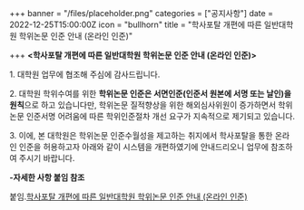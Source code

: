+++
banner = "/files/placeholder.png"
categories = ["공지사항"]
date = 2022-12-25T15:00:00Z
icon = "bullhorn"
title = "학사포탈 개편에 따른 일반대학원 학위논문 인준 안내 (온라인 인준)"

+++
**<학사포탈 개편에 따른 일반대학원 학위논문 인준 안내 (온라인 인준)>**

1\. 대학원 업무에 협조해 주심에 감사드립니다.

2\. 대학원 학위수여를 위한 **학위논문 인준은 서면인준(인준서 원본에 서명 또는 날인)을 원칙**으로 하고 있습니다만, 학위논문 질적향상을 위한 해외심사위원이 증가하면서 학위논문 인준서명 어려움에 따른 학위인준절차 개선 요구가 지속적으로 제기되고 있습니다.

3\. 이에, 본 대학원은 학위논문 인준수월성을 제고하는 취지에서 학사포탈을 통한 온라인 인준을 허용하고자 아래와 같이 시스템을 개편하였기에 안내드리오니 업무에 참조하여 주시기 바랍니다.

**-자세한 사항 붙임 참조**

붙임.[학사포탈 개편에 따른 일반대학원 학위논문 인준 안내 (온라인 인준)](/files/4.zip)
